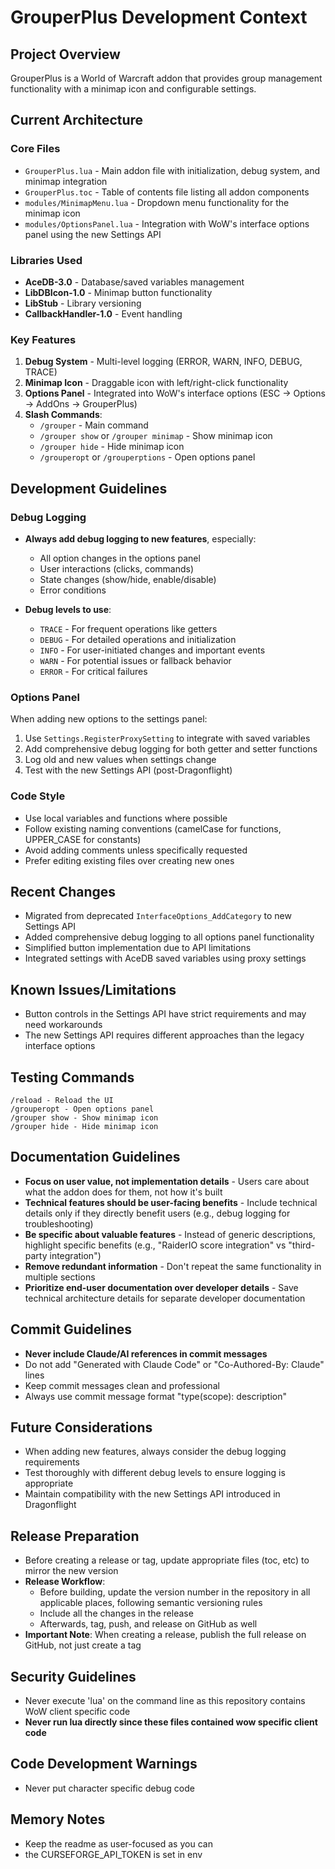 # GrouperPlus Development Context

## Project Overview
GrouperPlus is a World of Warcraft addon that provides group management functionality with a minimap icon and configurable settings.

## Current Architecture

### Core Files
- `GrouperPlus.lua` - Main addon file with initialization, debug system, and minimap integration
- `GrouperPlus.toc` - Table of contents file listing all addon components
- `modules/MinimapMenu.lua` - Dropdown menu functionality for the minimap icon
- `modules/OptionsPanel.lua` - Integration with WoW's interface options panel using the new Settings API

### Libraries Used
- **AceDB-3.0** - Database/saved variables management
- **LibDBIcon-1.0** - Minimap button functionality
- **LibStub** - Library versioning
- **CallbackHandler-1.0** - Event handling

### Key Features
1. **Debug System** - Multi-level logging (ERROR, WARN, INFO, DEBUG, TRACE)
2. **Minimap Icon** - Draggable icon with left/right-click functionality
3. **Options Panel** - Integrated into WoW's interface options (ESC → Options → AddOns → GrouperPlus)
4. **Slash Commands**:
   - `/grouper` - Main command
   - `/grouper show` or `/grouper minimap` - Show minimap icon
   - `/grouper hide` - Hide minimap icon
   - `/grouperopt` or `/grouperptions` - Open options panel

## Development Guidelines

### Debug Logging
- **Always add debug logging to new features**, especially:
  - All option changes in the options panel
  - User interactions (clicks, commands)
  - State changes (show/hide, enable/disable)
  - Error conditions
  
- **Debug levels to use**:
  - `TRACE` - For frequent operations like getters
  - `DEBUG` - For detailed operations and initialization
  - `INFO` - For user-initiated changes and important events
  - `WARN` - For potential issues or fallback behavior
  - `ERROR` - For critical failures

### Options Panel
When adding new options to the settings panel:
1. Use `Settings.RegisterProxySetting` to integrate with saved variables
2. Add comprehensive debug logging for both getter and setter functions
3. Log old and new values when settings change
4. Test with the new Settings API (post-Dragonflight)

### Code Style
- Use local variables and functions where possible
- Follow existing naming conventions (camelCase for functions, UPPER_CASE for constants)
- Avoid adding comments unless specifically requested
- Prefer editing existing files over creating new ones

## Recent Changes
- Migrated from deprecated `InterfaceOptions_AddCategory` to new Settings API
- Added comprehensive debug logging to all options panel functionality
- Simplified button implementation due to API limitations
- Integrated settings with AceDB saved variables using proxy settings

## Known Issues/Limitations
- Button controls in the Settings API have strict requirements and may need workarounds
- The new Settings API requires different approaches than the legacy interface options

## Testing Commands
```
/reload - Reload the UI
/grouperopt - Open options panel
/grouper show - Show minimap icon
/grouper hide - Hide minimap icon
```

## Documentation Guidelines
- **Focus on user value, not implementation details** - Users care about what the addon does for them, not how it's built
- **Technical features should be user-facing benefits** - Include technical details only if they directly benefit users (e.g., debug logging for troubleshooting)
- **Be specific about valuable features** - Instead of generic descriptions, highlight specific benefits (e.g., "RaiderIO score integration" vs "third-party integration")
- **Remove redundant information** - Don't repeat the same functionality in multiple sections
- **Prioritize end-user documentation over developer details** - Save technical architecture details for separate developer documentation

## Commit Guidelines
- **Never include Claude/AI references in commit messages**
- Do not add "Generated with Claude Code" or "Co-Authored-By: Claude" lines
- Keep commit messages clean and professional
- Always use commit message format "type(scope): description"

## Future Considerations
- When adding new features, always consider the debug logging requirements
- Test thoroughly with different debug levels to ensure logging is appropriate
- Maintain compatibility with the new Settings API introduced in Dragonflight

## Release Preparation
- Before creating a release or tag, update appropriate files (toc, etc) to mirror the new version
- **Release Workflow**:
  - Before building, update the version number in the repository in all applicable places, following semantic versioning rules
  - Include all the changes in the release
  - Afterwards, tag, push, and release on GitHub as well
- **Important Note**: When creating a release, publish the full release on GitHub, not just create a tag

## Security Guidelines
- Never execute 'lua' on the command line as this repository contains WoW client specific code
- **Never run lua directly since these files contained wow specific client code**

## Code Development Warnings
- Never put character specific debug code

## Memory Notes
- Keep the readme as user-focused as you can
- the CURSEFORGE_API_TOKEN is set in env